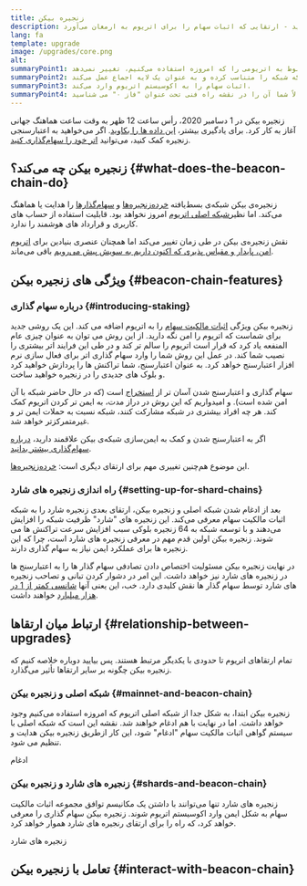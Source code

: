 ```yaml
---
title: زنجیره بیکن
description: در مورد زنجیره‌ی بیکن یاد بگیرید - ارتقایی که اثبات سهام را برای اتریوم به ارمغان می‌آورد.
lang: fa
template: upgrade
image: /upgrades/core.png
alt: 
summaryPoint1: زنجیره‌ی بیکن هیچ چیز مربوط به اتریومی را که امروزه استفاده می‌کنیم، تغییر نمی‌دهد.
summaryPoint2: بلکه شبکه را متناسب کرده و به عنوان یک لایه اجماع عمل می‌کند.
summaryPoint3: اثبات سهام را به اکوسیستم اتریوم وارد می‌کند.
summaryPoint4: احتمالاً شما آن را در نقشه راه فنی تحت عنوان "فاز ۰" می شناسید.
---
```


<UpgradeStatus isShipped dateKey="page-upgrades:page-upgrades-beacon-date">
    زنجیره بیکن در 1 دسامبر 2020، رأس ساعت 12 ظهر به وقت ساعت هماهنگ جهانی آغاز به کار کرد. برای یادگیری بیشتر، <a href="https://beaconscan.com/">این داده ها را بکاوید</a>. اگر می‌خواهید به اعتبارسنجی زنجیره کمک کنید، می‌توانید <a href="/staking/">اتر خود را سهام‌گذاری کنید</a>.
</UpgradeStatus>

## زنجیره بیکن چه می‌کند؟ {#what-does-the-beacon-chain-do}

زنجیره‌ی بیکن شبکه‌ی بسط‌یافته [خرده‌زنجیره‌ها](/roadmap/danksharding/) و [سهام‌گذارها](/staking/) را هدایت یا هماهنگ می‌کند. اما نظیر[شبکه اصلی اتریوم](/glossary/#mainnet) امروز نخواهد بود. قابلیت استفاده از حساب های کاربری و قرارداد های هوشمند را ندارد.

نقش زنجیره‌ی بیکن در طی زمان تغییر می‌کند اما همچنان عنصری بنیادین برای [ اتریوم امن، پایدار و مقیاس پذیری که اکنون داریم به سویش پیش می‌رویم](/roadmap/vision/) باقی می‌ماند.

## ویژگی های زنجیره بیکن {#beacon-chain-features}

### درباره سهام گذاری {#introducing-staking}

زنجیره بیکن ویژگی [اثبات مالکیت سهام](/developers/docs/consensus-mechanisms/pos/) را به اتریوم اضافه می‌ کند. این یک روشی جدید برای شماست که اتریوم را امن نگه دارید. از این روش می توان به عنوان چیزی عام المنفعه یاد کرد که قرار است اتریوم را سالم تر کند و در طی این فرایند اتر بیشتری را نصیب شما کند. در عمل این روش شما را وارد سهام گذاری اتر برای فعال سازی نرم افزار اعتبارسنج خواهد کرد. به عنوان اعتبارسنج، شما تراکنش ها را پردازش خواهید کرد و بلوک های جدیدی را در زنجیره خواهید ساخت.

سهام گذاری و اعتبارسنج شدن آسان تر از [استخراج](/developers/docs/mining/) است (که در حال حاضر شبکه با آن امن شده است). و امیدواریم که این روش در دراز مدت، به ایمن تر کردن اتریوم کمک کند. هر چه افراد بیشتری در شبکه مشارکت کنند، شبکه نسبت به حملات ایمن تر و غیرمتمرکزتر خواهد شد.

<InfoBanner emoji=":money_bag:">
اگر به اعتبارسنج شدن و کمک به ایمن‌سازی شبکه‌ی بیکن علاقمند دارید، <a href="/staking/">درباره سهام‌گذاری بیشتر بدانید</a>.
</InfoBanner>

این موضوع هم‌چنین تغییری مهم برای ارتقای دیگری است: [خرده‌زنجیره‌ها](/roadmap/danksharding/).

### راه اندازی زنجیره های شارد {#setting-up-for-shard-chains}

بعد از ادغام شدن شبکه اصلی و زنجیره بیکن، ارتقای بعدی زنجیره شارد را به شبکه اثبات مالکیت سهام معرفی می‌کند. این زنجیره های "شارد" ظرفیت شبکه را افزایش می‌دهند و با توسعه شبکه به 64 زنجیره بلوکی سبب افزایش سرعت تراکنش ها می‌ شوند. زنجیره بیکن اولین قدم مهم در معرفی زنجیره های شارد است، چرا که این زنجیره ها برای عملکرد ایمن نیاز به سهام گذاری دارند.

در نهایت زنجیره بیکن مسئولیت اختصاص دادن تصادفی سهام گذار ها را به اعتبارسنج ها در زنجیره های شارد نیز خواهد داشت. این امر در دشوار کردن تبانی و تصاحب زنجیره های شارد توسط سهام گذار ها نقش کلیدی دارد. خب، این یعنی آنها [شانسی کمتر از 1 در هزار میلیارد](https://medium.com/@chihchengliang/minimum-committee-size-explained-67047111fa20) خواهند داشت.

## ارتباط میان ارتقاها {#relationship-between-upgrades}

تمام ارتقاهای اتریوم تا حدودی با یکدیگر مرتبط هستند. پس بیایید دوباره خلاصه کنیم که زنجیره بیکن چگونه بر سایر ارتقاها تأثیر می‌گذارد.

### شبکه اصلی و زنجیره بیکن {#mainnet-and-beacon-chain}

زنجیره بیکن ابتدا، به شکل جدا از شبکه اصلی اتریوم که امروزه استفاده می‌کنیم وجود خواهد داشت. اما در نهایت با هم ادغام خواهند شد. نقشه این است که شبکه اصلی با سیستم گواهی اثبات مالکیت سهام "ادغام" شود، این کار ازطریق زنجیره بیکن هدایت و تنظیم می‌ شود.

<ButtonLink to="/roadmap/merge/">
    ادغام
</ButtonLink>

### زنجیره های شارد و زنجیره بیکن {#shards-and-beacon-chain}

زنجیره های شارد تنها می‌توانند با داشتن یک مکانیسم توافق مجموعه اثبات مالکیت سهام به شکل ایمن وارد اکوسیستم اتریوم شوند. زنجیره بیکن سهام گذاری را معرفی خواهد کرد، که راه را برای ارتقای رنجیره های شارد هموار خواهد کرد.

<ButtonLink to="/roadmap/danksharding/">
    زنجیره های شارد
</ButtonLink>

<Divider />

## تعامل با زنجیره بیکن {#interact-with-beacon-chain}

<BeaconChainActions />
